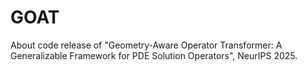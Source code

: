 # GOAT
About code release of "Geometry-Aware Operator Transformer: A Generalizable Framework for PDE Solution Operators", NeurIPS 2025.
